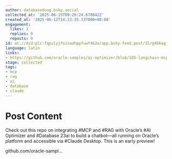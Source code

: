 ```yaml
---
author: databasedoug.bsky.social
collected_at: '2025-06-15T09:28:24.670842Z'
created_at: '2025-06-12T14:13:35.337000+00:00'
engagement:
  likes: 1
  replies: 0
  reposts: 0
id: at://did:plc:fqpulyjfoisaohppfuwf4b2a/app.bsky.feed.post/3lrg46kagj22p
language: latin
links:
- https://github.com/oracle-samples/ai-optimizer/blob/185-langchain-mcp-export/src/client/mcp/rag/README.md
stage: collected
tags:
- mcp
- rag
- ai
- database
- claude
---
```


# Post Content

Check out this repo on integrating #MCP and #RAG with Oracle’s #AI Optimizer and #Database 23ai to build a chatbot—all running on Oracle’s platform and accessible via #Claude Desktop. This is an early preview!

github.com/oracle-sampl...